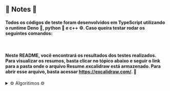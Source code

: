## 📘 Notes 📘

#### Todos os códigos de teste foram desenvolvidos em TypeScript utilizando o runtime Deno 🦕, python 🐍 e c++ ⚙️. Caso queira testar rodar os seguintes comandos:

```
  
```

#### Neste README, você encontrará os resultados dos testes realizados. Para visualizar os resumos, basta clicar no tópico abaixo e seguir o link para a pasta onde o arquivo Resume.excalidraw está armazenado. Para abrir esse arquivo, basta acessar https://excalidraw.com/. 🎉

<details>
<summary> ⚙️ Algoritimos ⚙️ </summary>
  
  ### O que e algoritimo?

  - Sequencia de ações executaveis para obter uma solução para o problema x

</details>
